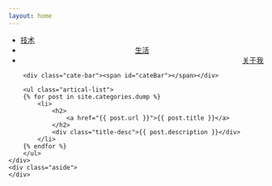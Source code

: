 ```yaml
---
layout: home
---
```


<div class="index-content dump">
    <div class="section">
        <ul class="artical-cate">
            <li><a href="/"><span>技术</span></a></li>
            <li class="on" style="text-align:center"><a href="/life"><span>生活</span></a></li>
            <li style="text-align:right"><a href="/me"><span>关于我</span></a></li>
        </ul>

        <div class="cate-bar"><span id="cateBar"></span></div>

        <ul class="artical-list">
        {% for post in site.categories.dump %}
            <li>
                <h2>
                    <a href="{{ post.url }}">{{ post.title }}</a>
                </h2>
                <div class="title-desc">{{ post.description }}</div>
            </li>
        {% endfor %}
        </ul>
    </div>
    <div class="aside">
    </div>
</div>
